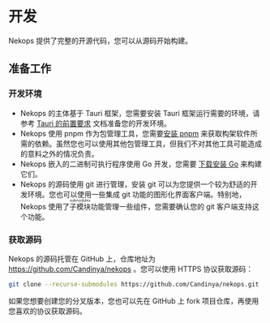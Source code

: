 # 开发

Nekops 提供了完整的开源代码，您可以从源码开始构建。

## 准备工作

### 开发环境

- Nekops 的主体基于 Tauri 框架，您需要安装 Tauri 框架运行需要的环境，请参考 [Tauri 的前置要求] 文档准备您的开发环境。
- Nekops 使用 pnpm 作为包管理工具，您需要[安装 pnpm] 来获取构架软件所需的依赖。虽然您也可以使用其他包管理工具，但我们不对其他工具可能造成的意料之外的情况负责。
- Nekops 嵌入的二进制可执行程序使用 Go 开发，您需要 [下载安装 Go] 来构建它们。
- Nekops 的源码使用 git 进行管理，安装 git 可以为您提供一个较为舒适的开发环境。您也可以使用一些集成 git 功能的图形化界面客户端。特别地， Nekops 使用了<ruby>子模块<rp>(</rp><rt>submodules</rt><rp>)</rp></ruby>功能管理一些组件，您需要确认您的 git 客户端支持这个功能。

[Tauri 的前置要求]: https://tauri.app/zh-cn/start/prerequisites/
[安装 pnpm]: https://pnpm.io/zh/installation
[下载安装 Go]: https://go.dev/doc/install

### 获取源码

Nekops 的源码托管在 GitHub 上，仓库地址为 https://github.com/Candinya/nekops 。您可以使用 HTTPS 协议获取源码：

```sh
git clone --recurse-submodules https://github.com/Candinya/nekops.git
```

如果您想要创建您的分叉版本，您也可以先在 GitHub 上 fork 项目仓库，再使用您喜欢的协议获取源码。
